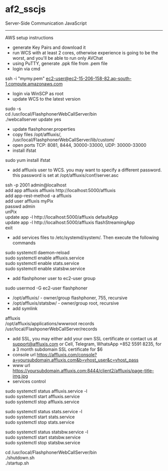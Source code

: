 # af2_sscjs
Server-Side Communication JavaScript

----------

AWS setup instructions

- generate Key Pairs and download it
- run WCS with at least 2 cores, otherwise experience is going to be the worst, and you'll be able to run only AVChat
- using PuTTY, generate .ppk file from .pem file
- login via cmd

ssh -i "mymy.pem" ec2-user@ec2-15-206-158-82.ap-south-1.compute.amazonaws.com

- login via WinSCP as root
- update WCS to the latest version

sudo -s  
cd /usr/local/FlashphonerWebCallServer/bin  
./webcallserver update yes

- update flashphoner.properties
- copy files /opt/affluxis/, /usr/local/FlashphonerWebCallServer/lib/custom/
- open ports TCP: 8081, 8444, 30000-33000, UDP: 30000-33000
- install ifstat

sudo yum install ifstat

- add affluxis user to WCS. you may want to specify a different password. this password is set at /opt/affluxis/conf/server.asc

ssh -p 2001 admin@localhost  
add app affluxis affluxis http://localhost:5000/affluxis  
add app-rest-method -a affluxis  
add user affluxis myPix  
passwd admin  
unPix  
update app -l http://localhost:5000/affluxis defaultApp  
update app -l http://localhost:5000/affluxis flashStreamingApp  
exit

- add services files to /etc/systemd/system/. Then execute the following commands

sudo systemctl daemon-reload  
sudo systemctl enable affluxis.service  
sudo systemctl enable stats.service  
sudo systemctl enable statsbw.service  

- add flashphoner user to ec2-user group

sudo usermod -G ec2-user flashphoner

- /opt/affluxis/ - owner/group flashphoner, 755, recursive
- /opt/affluxis/statsbw/ - owner/group root, recursive
- add symlink

affluxis  
/opt/affluxis/applications/wwwroot
records
/usr/local/FlashponerWebCallServer/records

- add SSL, you may either add your own SSL certificate or contact us at support@affluxis.com or Cell, Telegram, WhatsApp +852 5591 8235, for a 3 month subdomain SSL certificate for $6
- console url https://affluxis.com/console?a=yoursubdomain.affluxis.com&b=vhost_user&c=vhost_pass
- www url https://yoursubdomain.affluxis.com:8444/client2/affluxis/page-title-img.jpg
- services control

sudo systemctl status affluxis.service -l  
sudo systemctl start affluxis.service  
sudo systemctl stop affluxis.service  

sudo systemctl status stats.service -l  
sudo systemctl start stats.service  
sudo systemctl stop stats.service  

sudo systemctl status statsbw.service -l  
sudo systemctl start statsbw.service  
sudo systemctl stop statsbw.service  

cd /usr/local/FlashphonerWebCallServer/bin  
./shutdown.sh  
./startup.sh
